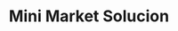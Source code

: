 ---
title: "Mini Market Solucion"
url: /santo-domingo-este/mini-market-solucion/
shop: Lebensmittel
---